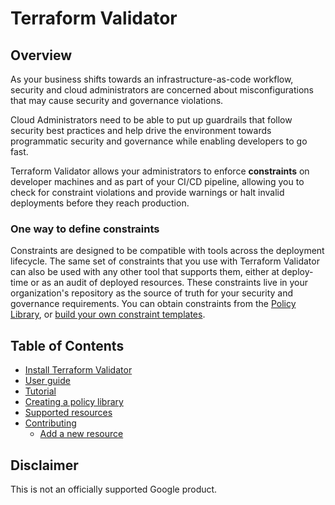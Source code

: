 # Terraform Validator

## Overview

As your business shifts towards an infrastructure-as-code workflow, security and
cloud administrators are concerned about misconfigurations that may cause
security and governance violations.

Cloud Administrators need to be able to put up guardrails that follow security
best practices and help drive the environment towards programmatic security and
governance while enabling developers to go fast.

Terraform Validator allows your administrators to enforce **constraints** on
developer machines and as part of your CI/CD pipeline, allowing you to check for
constraint violations and provide warnings or halt invalid deployments before
they reach production.

### One way to define constraints

Constraints are designed to be compatible with tools across the deployment
lifecycle. The same set of constraints that you use with Terraform Validator
can also be used with any other tool that supports them, either at deploy-time
or as an audit of deployed resources. These constraints live in your
organization's repository as the source of truth for your security and
governance requirements. You can obtain constraints from the
[Policy Library](./docs/policy_library.md), or
[build your own constraint templates](https://github.com/forseti-security/policy-library/blob/master/docs/constraint_template_authoring.md).

## Table of Contents

- [Install Terraform Validator](./docs/install.md)
- [User guide](./docs/user_guide.md)
- [Tutorial](./docs/tutorial.md)
- [Creating a policy library](./docs/policy_library.md)
- [Supported resources](./docs/supported_resources.md)
- [Contributing](./docs/contributing/index.md)
  - [Add a new resource](./docs/contributing/add_new_resource.md)

## Disclaimer

This is not an officially supported Google product.
